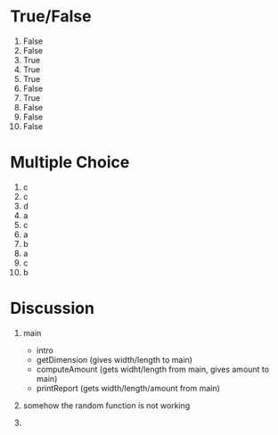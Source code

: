 # True/False

1. False
2. False
3. True
4. True
5. True
6. False
7. True
8. False
9. False
10. False

# Multiple Choice

1. c
2. c
3. d
4. a
5. c
6. a
7. b
8. a
9. c
10. b

# Discussion

1. main 
	- intro
	- getDimension (gives width/length to main)
	- computeAmount (gets widht/length from main, gives amount to main)
	- printReport (gets width/length/amount from main)


2. somehow the random function is not working

3. 

